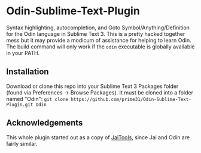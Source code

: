 # Odin-Sublime-Text-Plugin

Syntax highlighting, autocompletion, and Goto Symbol/Anything/Definition for the Odin language in Sublime Text 3. This is a pretty hacked together mess but it may provide a modicum of assistance for helping to learn Odin. The build command will only work if the `odin` executable is globally available in your PATH.


## Installation
Download or clone this repo into your Sublime Text 3 Packages folder (found via Preferences -> Browse Packages). It must be cloned into a folder named "Odin": `git clone https://github.com/prime31/Odin-Sublime-Text-Plugin.git Odin`



## Acknowledgements
This whole plugin started out as a copy of [JaiTools](https://github.com/RobinWragg/JaiTools), since Jai and Odin are fairly similar.
